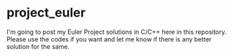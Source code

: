 # project_euler

I'm going to post my Euler Project solutions in C/C++ here in this repository.
Please use the codes if you want and let me know if there is any better solution for the same. 
